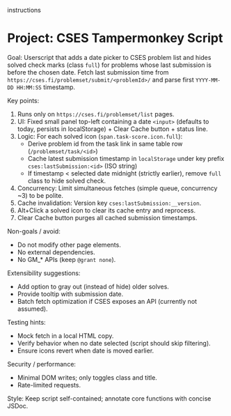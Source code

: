 instructions

# Project: CSES Tampermonkey Script

Goal: Userscript that adds a date picker to CSES problem list and hides solved check marks (class `full`) for problems whose last submission is before the chosen date. Fetch last submission time from `https://cses.fi/problemset/submit/<problemId>/` and parse first `YYYY-MM-DD HH:MM:SS` timestamp.

Key points:
1. Runs only on `https://cses.fi/problemset/list` pages.
2. UI: Fixed small panel top-left containing a date `<input>` (defaults to today, persists in localStorage) + Clear Cache button + status line.
3. Logic: For each solved icon (`span.task-score.icon.full`):
	- Derive problem id from the task link in same table row (`/problemset/task/<id>`)
	- Cache latest submission timestamp in `localStorage` under key prefix `cses:lastSubmission:<id>` (ISO string)
	- If timestamp < selected date midnight (strictly earlier), remove `full` class to hide solved check.
4. Concurrency: Limit simultaneous fetches (simple queue, concurrency ~3) to be polite.
5. Cache invalidation: Version key `cses:lastSubmission:__version`.
6. Alt+Click a solved icon to clear its cache entry and reprocess.
7. Clear Cache button purges all cached submission timestamps.

Non-goals / avoid:
- Do not modify other page elements.
- No external dependencies.
- No GM_* APIs (keep `@grant none`).

Extensibility suggestions:
- Add option to gray out (instead of hide) older solves.
- Provide tooltip with submission date.
- Batch fetch optimization if CSES exposes an API (currently not assumed).

Testing hints:
- Mock fetch in a local HTML copy.
- Verify behavior when no date selected (script should skip filtering).
- Ensure icons revert when date is moved earlier.

Security / performance:
- Minimal DOM writes; only toggles class and title.
- Rate-limited requests.

Style: Keep script self-contained; annotate core functions with concise JSDoc.
